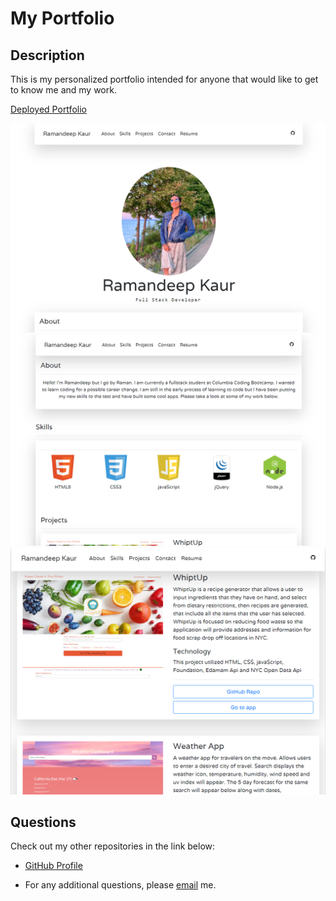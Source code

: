 # My Portfolio

## Description

This is my personalized portfolio intended for anyone that would like to get to know me and my work.

[Deployed Portfolio]()

![screenshot](assets/img/demo1.png)
![screenshot](assets/img/demo2.png)
![screenshot](assets/img/demo3.png)
## Questions

Check out my other repositories in the link below:

- [GitHub Profile](https://github.com/ramandeeppatwar)

- For any additional questions, please [email](mailto:ramandeep.rkaur13@gmail.com) me.